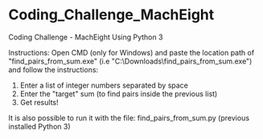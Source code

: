 # Coding_Challenge_MachEight
Coding Challenge - MachEight Using Python 3

Instructions:
Open CMD (only for Windows) and paste the location path of "find_pairs_from_sum.exe" (i.e "C:\Downloads\find_pairs_from_sum.exe") and follow the instructions:
1. Enter a list of integer numbers separated by space
2. Enter the "target" sum (to find pairs inside the previous list)
3. Get results!

It is also possible to run it with the file: find_pairs_from_sum.py (previous installed Python 3)
